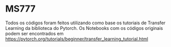 # MS777

Todos os códigos foram feitos utilizando como base os tutoriais de Transfer Learning da biblioteca do Pytorch. 
Os Notebooks com os códigos originais podem ser encontrados em https://pytorch.org/tutorials/beginner/transfer_learning_tutorial.html

